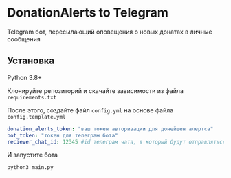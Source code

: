 # DonationAlerts to Telegram
Telegram бот, пересылающий оповещения о новых донатах в личные сообщения
## Установка
 Python 3.8+
 
 Клонируйте репозиторий и скачайте зависимости из файла `requirements.txt`
 
 После этого, создайте файл `config.yml` на основе файла  `config.template.yml`
 ```yaml
donation_alerts_token: "ваш токен авторизации для донейшен алертса"
bot_token: "токен для телеграм бота"
reciever_chat_id: 12345 #id телеграм чата, в который будут отправляться сообщения
 ```

И запустите бота
```
python3 main.py
```
